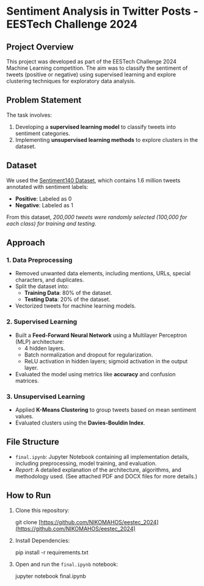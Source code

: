 # Sentiment Analysis in Twitter Posts - EESTech Challenge 2024

## Project Overview

This project was developed as part of the EESTech Challenge 2024 Machine Learning competition. The aim was to classify the sentiment of tweets (positive or negative) using supervised learning and explore clustering techniques for exploratory data analysis.

## Problem Statement

The task involves:
1. Developing a **supervised learning model** to classify tweets into sentiment categories.
2. Implementing **unsupervised learning methods** to explore clusters in the dataset.

## Dataset

We used the [Sentiment140 Dataset](https://www.kaggle.com/datasets/kazanova/sentiment140/data), which contains 1.6 million tweets annotated with sentiment labels:
- **Positive**: Labeled as 0
- **Negative**: Labeled as 1

From this dataset, *200,000 tweets were randomly selected (100,000 for each class) for training and testing*.

## Approach

### 1. Data Preprocessing
- Removed unwanted data elements, including mentions, URLs, special characters, and duplicates.
- Split the dataset into:
  - **Training Data**: 80% of the dataset.
  - **Testing Data**: 20% of the dataset.
- Vectorized tweets for machine learning models.

### 2. Supervised Learning
- Built a **Feed-Forward Neural Network** using a Multilayer Perceptron (MLP) architecture:
  - 4 hidden layers.
  - Batch normalization and dropout for regularization.
  - ReLU activation in hidden layers; sigmoid activation in the output layer.
- Evaluated the model using metrics like **accuracy** and confusion matrices.

### 3. Unsupervised Learning
- Applied **K-Means Clustering** to group tweets based on mean sentiment values.
- Evaluated clusters using the **Davies-Bouldin Index**.

## File Structure

- `final.ipynb`: Jupyter Notebook containing all implementation details, including preprocessing, model training, and evaluation.
- *Report*: A detailed explanation of the architecture, algorithms, and methodology used. (See attached PDF and DOCX files for more details.)

## How to Run

1. Clone this repository:

     git clone [https://github.com/NIKOMAHOS/eestec_2024](https://github.com/NIKOMAHOS/eestec_2024)
   
2. Install Dependencies:
   
     pip install -r requirements.txt

 3. Open and run the `final.ipynb` notebook:
    
     jupyter notebook final.ipynb
